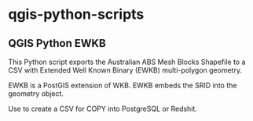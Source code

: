 # qgis-python-scripts

## QGIS Python EWKB

This Python script exports the Australian ABS Mesh Blocks Shapefile to a CSV with Extended Well Known Binary (EWKB) multi-polygon geometry.

EWKB is a PostGIS extension of WKB. EWKB embeds the SRID into the geometry object.

Use to create a CSV for COPY into PostgreSQL or Redshit.
